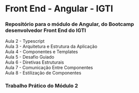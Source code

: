 # Front End - Angular - IGTI

### Repositório para o módulo de Angular, do Bootcamp desenvolvedor Front End do IGTI

Aula 2 - Typescript<br />
Aula 3 - Arquitetura e Estrutura da Aplicação<br />
Aula 4 - Componentes e Templates<br />
Aula 5 - Desafio Guiado<br />
Aula 6 - Diretivas Estruturais<br />
Aula 7 - Comunicação Entre Componentes<br />
Aula 8 - Estilização de Componentes<br />

### Trabalho Prático do Módulo 2
